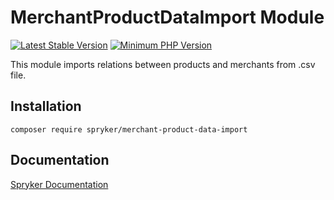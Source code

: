 # MerchantProductDataImport Module
[![Latest Stable Version](https://poser.pugx.org/spryker/merchant-product-data-import/v/stable.svg)](https://packagist.org/packages/spryker/merchant-product-data-import)
[![Minimum PHP Version](https://img.shields.io/badge/php-%3E%3D%208.2-8892BF.svg)](https://php.net/)

This module imports relations between products and merchants from .csv file.

## Installation

```
composer require spryker/merchant-product-data-import
```

## Documentation

[Spryker Documentation](https://docs.spryker.com)
